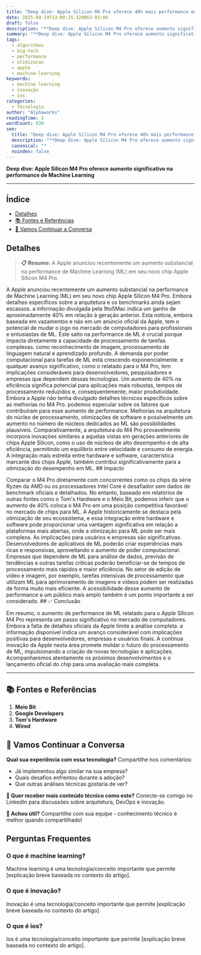```yaml
---
title: "Deep dive: Apple Silicon M4 Pro oferece 40% mais performance em ML"
date: 2025-09-19T13:00:25.329063-03:00
draft: false
description: "**Deep dive: Apple Silicon M4 Pro oferece aumento significativo na performance de Machine Learning**  ---... Leia mais sobre  e suas aplicações práticas."
summary: "**Deep dive: Apple Silicon M4 Pro oferece aumento significativo na performance de Machine Learning**  ---... Leia mais sobre  e suas aplicações práticas."
tags:
  - algoritmos
  - big-tech
  - performance
  - otimizacao
  - apple
  - machine-learning
keywords:
  - machine learning
  - inovação
  - ios
categories:
  - Tecnologia
author: "Alphaworks"
readingTime: 3
wordCount: 639
seo:
  title: "Deep dive: Apple Silicon M4 Pro oferece 40% mais performance em ML"
  description: "**Deep dive: Apple Silicon M4 Pro oferece aumento significativo na performance de Machine Learning**  ---... Leia mais sobre  e suas aplicações práticas."
  canonical: ""
  noindex: false
---
```


**Deep dive: Apple Silicon M4 Pro oferece aumento significativo na performance de Machine Learning**

---



## Índice

- [Detalhes](#detalhes)
- [📚 Fontes e Referências](#📚-fontes-e-referências)
- [💬 Vamos Continuar a Conversa](#💬-vamos-continuar-a-conversa)

## Detalhes

> **📋 Resumo:** 
A Apple anunciou recentemente um aumento substancial na performance de Machine Learning (ML) em seu novo chip Apple Silicon M4 Pro.

A Apple anunciou recentemente um aumento substancial na performance de Machine Learning (ML) em seu novo chip Apple Silicon M4 Pro. Embora detalhes específicos sobre a arquitetura e os benchmarks ainda sejam escassos. a informação divulgada pela 9to5Mac indica um ganho de aproximadamente 40% em relação à geração anterior. Esta notícia, embora baseada em vazamentos e não em um anúncio oficial da Apple, tem o potencial de mudar o jogo no mercado de computadores para profissionais e entusiastas de ML. Este salto na performance de ML é crucial porque impacta diretamente a capacidade de processamento de tarefas complexas. como reconhecimento de imagem, processamento de linguagem natural e aprendizado profundo. A demanda por poder computacional para tarefas de ML está crescendo exponencialmente. e qualquer avanço significativo, como o relatado para o M4 Pro, tem implicações consideráveis para desenvolvedores, pesquisadores e empresas que dependem dessas tecnologias. Um aumento de 40% na eficiência significa potencial para aplicações mais robustas, tempos de processamento reduzidos e, consequentemente, maior produtividade. Embora a Apple não tenha divulgado detalhes técnicos específicos sobre as melhorias no M4 Pro. podemos especular sobre os fatores que contribuíram para esse aumento de performance. Melhorias na arquitetura do núcleo de processamento, otimizações de software e possivelmente um aumento no número de núcleos dedicados ao ML são possibilidades plausíveis. Comparativamente, a arquitetura do M4 Pro provavelmente incorpora inovações similares a aquelas vistas em gerações anteriores de chips Apple Silicon, como o uso de núcleos de alto desempenho e de alta eficiência, permitindo um equilíbrio entre velocidade e consumo de energia. A integração mais estreita entre hardware e software, característica marcante dos chips Apple, também contribui significativamente para a otimização do desempenho em ML. ## Impacto

Comparar o M4 Pro diretamente com concorrentes como os chips da série Ryzen da AMD ou os processadores Intel Core é desafiador sem dados de benchmark oficiais e detalhados. No entanto, baseado em relatórios de outras fontes como o Tom's Hardware e o Meio Bit, podemos inferir que o aumento de 40% coloca o M4 Pro em uma posição competitiva favorável no mercado de chips para ML. A Apple historicamente se destaca pela otimização de seu ecossistema, e essa integração entre hardware e software pode proporcionar uma vantagem significativa em relação a plataformas mais abertas, onde a otimização para ML pode ser mais complexa. As implicações para usuários e empresas são significativas. Desenvolvedores de aplicativos de ML poderão criar experiências mais ricas e responsivas, aproveitando o aumento de poder computacional. Empresas que dependem de ML para análise de dados, previsão de tendências e outras tarefas críticas poderão beneficiar-se de tempos de processamento mais rápidos e maior eficiência. No setor de edição de vídeo e imagem, por exemplo, tarefas intensivas de processamento que utilizam ML para aprimoramento de imagens e vídeos podem ser realizadas de forma muito mais eficiente. A acessibilidade desse aumento de performance a um público mais amplo também é um ponto importante a ser considerado. ## ✅ Conclusão

Em resumo, o aumento de performance de ML relatado para o Apple Silicon M4 Pro representa um passo significativo no mercado de computadores. Embora a falta de detalhes oficiais da Apple limite a análise completa. a informação disponível indica um avanço considerável com implicações positivas para desenvolvedores, empresas e usuários finais. A contínua inovação da Apple nesta área promete moldar o futuro do processamento de ML, impulsionando a criação de novas tecnologias e aplicações. Acompanharemos atentamente os próximos desenvolvimentos e o lançamento oficial do chip para uma avaliação mais completa.

---

## 📚 Fontes e Referências

1. **Meio Bit**
2. **Google Developers**
3. **Tom's Hardware**
4. **Wired**

## 💬 Vamos Continuar a Conversa

**Qual sua experiência com essa tecnologia?** Compartilhe nos comentários:
- Já implementou algo similar na sua empresa?
- Quais desafios enfrentou durante a adoção?
- Que outras análises técnicas gostaria de ver?

**📧 Quer receber mais conteúdo técnico como este?** 
Conecte-se comigo no LinkedIn para discussões sobre arquitetura, DevOps e inovação.

**🔄 Achou útil?** Compartilhe com sua equipe - conhecimento técnico é melhor quando compartilhado!


## Perguntas Frequentes

### O que é machine learning?

Machine learning é uma tecnologia/conceito importante que permite [explicação breve baseada no contexto do artigo].

### O que é inovação?

Inovação é uma tecnologia/conceito importante que permite [explicação breve baseada no contexto do artigo].

### O que é ios?

Ios é uma tecnologia/conceito importante que permite [explicação breve baseada no contexto do artigo].

